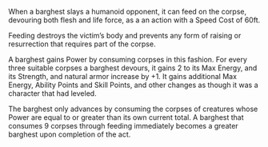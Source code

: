 When a barghest slays a humanoid opponent, it can feed on the corpse, devouring both flesh and life force, as a an action with a Speed Cost of 60ft.

 Feeding destroys the victim’s body and prevents any form of raising or resurrection that requires part of the corpse.

A barghest gains Power by consuming corpses in this fashion. For every three suitable corpses a barghest devours, it gains 2 to its Max Energy, and its Strength, and natural armor increase by +1. 
It gains additional Max Energy, Ability Points and Skill Points, and other changes as though it was a character that had leveled.

The barghest only advances by consuming the corpses of creatures whose Power are equal to or greater than its own current total. A barghest that consumes 9 corpses through feeding immediately becomes a greater barghest upon completion of the act.